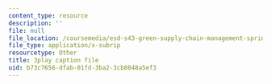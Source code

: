 ```yaml
---
content_type: resource
description: ''
file: null
file_location: /coursemedia/esd-s43-green-supply-chain-management-spring-2014/b73c7656dfab01fd3ba23cb8048a5ef3_A0owfH3UERI.srt
file_type: application/x-subrip
resourcetype: Other
title: 3play caption file
uid: b73c7656-dfab-01fd-3ba2-3cb8048a5ef3
---
```

